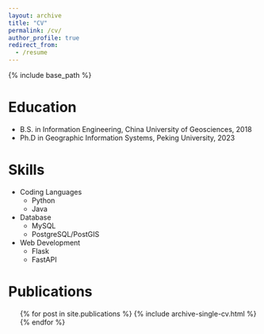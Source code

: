 ```yaml
---
layout: archive
title: "CV"
permalink: /cv/
author_profile: true
redirect_from:
  - /resume
---
```


{% include base_path %}

Education
======
* B.S. in Information Engineering, China University of Geosciences, 2018
* Ph.D in Geographic Information Systems, Peking University, 2023

<!-- Work experience
======
* Summer 2020: Algorithm Engineer
  * Github University
  * Duties included: Tagging issues
  * Supervisor: Professor Git

* Fall 2015: Research Assistant
  * Github University
  * Duties included: Merging pull requests
  * Supervisor: Professor Hub -->

Skills
======
* Coding Languages
  * Python
  * Java
* Database
  * MySQL
  * PostgreSQL/PostGIS
* Web Development
  * Flask
  * FastAPI

Publications
======
  <ul>{% for post in site.publications %}
    {% include archive-single-cv.html %}
  {% endfor %}</ul>

